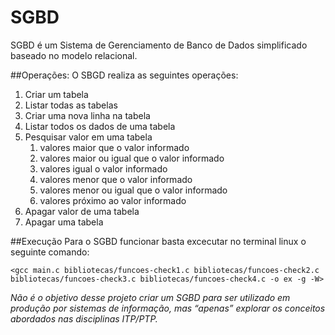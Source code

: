 # SGBD
SGBD é um Sistema de Gerenciamento de Banco de Dados simplificado baseado no modelo relacional.

##Operações:
O SBGD realiza as seguintes operações:
1. Criar um tabela
2. Listar todas as tabelas
3. Criar uma nova linha na tabela
4. Listar todos os dados de uma tabela
5. Pesquisar valor em uma tabela
	1. valores maior que o valor informado
	2. valores maior ou igual que o valor informado
	3. valores igual o valor informado
	4. valores menor que o valor informado
	5. valores menor ou igual que o valor informado
	6. valores próximo ao valor informado
6. Apagar valor de uma tabela
7. Apagar uma tabela

##Execução
Para o SGBD funcionar basta excecutar no terminal linux o seguinte comando:

`<gcc main.c bibliotecas/funcoes-check1.c bibliotecas/funcoes-check2.c bibliotecas/funcoes-check3.c bibliotecas/funcoes-check4.c -o ex -g -W>`

*Não é o objetivo desse projeto criar um SGBD para ser utilizado em produção por sistemas de informação, mas “apenas” explorar os conceitos abordados nas disciplinas ITP/PTP.*
